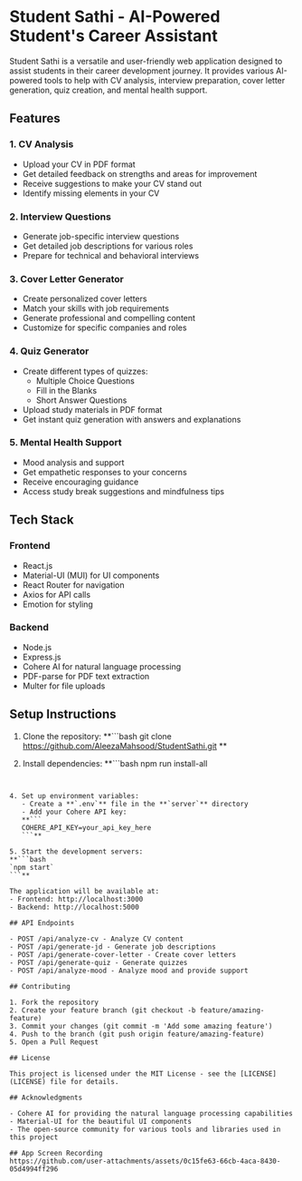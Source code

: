 # Student Sathi - AI-Powered Student's Career Assistant

Student Sathi is a versatile and user-friendly web application designed to assist students in their career development journey. It provides various AI-powered tools to help with CV analysis, interview preparation, cover letter generation, quiz creation, and mental health support.

## Features

### 1. CV Analysis
- Upload your CV in PDF format
- Get detailed feedback on strengths and areas for improvement
- Receive suggestions to make your CV stand out
- Identify missing elements in your CV

### 2. Interview Questions
- Generate job-specific interview questions
- Get detailed job descriptions for various roles
- Prepare for technical and behavioral interviews

### 3. Cover Letter Generator
- Create personalized cover letters
- Match your skills with job requirements
- Generate professional and compelling content
- Customize for specific companies and roles

### 4. Quiz Generator
- Create different types of quizzes:
  - Multiple Choice Questions
  - Fill in the Blanks
  - Short Answer Questions
- Upload study materials in PDF format
- Get instant quiz generation with answers and explanations

### 5. Mental Health Support
- Mood analysis and support
- Get empathetic responses to your concerns
- Receive encouraging guidance
- Access study break suggestions and mindfulness tips

## Tech Stack

### Frontend
- React.js
- Material-UI (MUI) for UI components
- React Router for navigation
- Axios for API calls
- Emotion for styling

### Backend
- Node.js
- Express.js
- Cohere AI for natural language processing
- PDF-parse for PDF text extraction
- Multer for file uploads

## Setup Instructions

1. Clone the repository:
**```bash
git clone https://github.com/AleezaMahsood/StudentSathi.git
**

2. Install dependencies:
**```bash
npm run install-all
```**


4. Set up environment variables:
   - Create a **`.env`** file in the **`server`** directory
   - Add your Cohere API key:
   **```
   COHERE_API_KEY=your_api_key_here
   ```**

5. Start the development servers:
**```bash
`npm start`
```**

The application will be available at:
- Frontend: http://localhost:3000
- Backend: http://localhost:5000

## API Endpoints

- POST /api/analyze-cv - Analyze CV content
- POST /api/generate-jd - Generate job descriptions
- POST /api/generate-cover-letter - Create cover letters
- POST /api/generate-quiz - Generate quizzes
- POST /api/analyze-mood - Analyze mood and provide support

## Contributing

1. Fork the repository
2. Create your feature branch (git checkout -b feature/amazing-feature)
3. Commit your changes (git commit -m 'Add some amazing feature')
4. Push to the branch (git push origin feature/amazing-feature)
5. Open a Pull Request

## License

This project is licensed under the MIT License - see the [LICENSE](LICENSE) file for details.

## Acknowledgments

- Cohere AI for providing the natural language processing capabilities
- Material-UI for the beautiful UI components
- The open-source community for various tools and libraries used in this project

## App Screen Recording
https://github.com/user-attachments/assets/0c15fe63-66cb-4aca-8430-05d4994ff296
